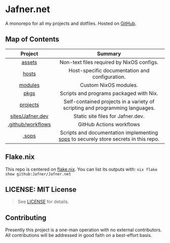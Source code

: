 # Jafner.net
A monorepo for all my projects and dotfiles. Hosted on [GitHub](https://github.com/Jafner/Jafner.net).

## Map of Contents

| Project                | Summary |
|:----------------------:|:-------:|
| [assets](assets/) | Non-text files required by NixOS configs. |
| [hosts](hosts/) | Host-specific documentation and configuration. |
| [modules](modules/) | Custom NixOS modules. |
| [pkgs](pkgs/) | Scripts and programs packaged with Nix. |
| [projects](projects/) | Self-contained projects in a variety of scripting and programming languages.   |
| [sites/Jafner.dev](sites/Jafner.dev/)       | Static site files for Jafner.dev. |
| [.github/workflows](.github/workflows/) | GitHub Actions workflows |
| [.sops](.sops/) | Scripts and documentation implementing [sops](https://github.com/getsops/sops) to securely store secrets in this repo. |

## Flake.nix
This repo is centered on [flake.nix](flake.nix). You can list its outputs with: `nix flake show github:Jafner/Jafner.net`

## LICENSE: MIT License
> See [LICENSE](LICENSE) for details.

## Contributing
Presently this project is a one-man operation with no external contributors. All contributions will be addressed in good faith on a best-effort basis.
